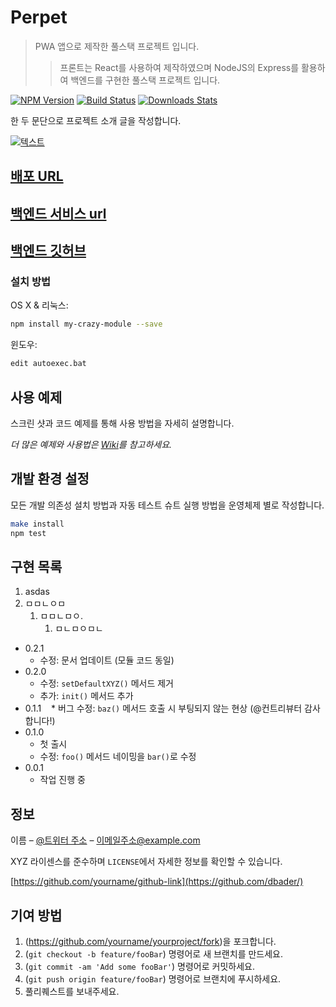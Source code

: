 # Perpet

> PWA 앱으로 제작한 풀스택 프로젝트 입니다.
>
> > 프론트는 React를 사용하여 제작하였으며 NodeJS의 Express를 활용하여 백엔드를 구현한 풀스택 프로젝트 입니다.

[![NPM Version][npm-image]][npm-url]
[![Build Status][travis-image]][travis-url]
[![Downloads Stats][npm-downloads]][npm-url]

한 두 문단으로 프로젝트 소개 글을 작성합니다.

[![텍스트](https://user-images.githubusercontent.com/117795271/228401908-faa0a95c-9876-4daa-b831-062c42d94780.png)](https://perpet.vercel.app/)

## [배포 URL](https://perpet.vercel.app/)

## [백엔드 서비스 url](http://naver.com)

## [백엔드 깃허브](https://port-0-perpetserver-p8xrq2mlfc5j4rt.sel3.cloudtype.app/products)

### 설치 방법

OS X & 리눅스:

```sh
npm install my-crazy-module --save
```

윈도우:

```sh
edit autoexec.bat
```

## 사용 예제

스크린 샷과 코드 예제를 통해 사용 방법을 자세히 설명합니다.

_더 많은 예제와 사용법은 [Wiki][wiki]를 참고하세요._

## 개발 환경 설정

모든 개발 의존성 설치 방법과 자동 테스트 슈트 실행 방법을 운영체제 별로 작성합니다.

```sh
make install
npm test
```

## 구현 목록

1. asdas
2. ㅁㅁㄴㅇㅁ
   1. ㅁㅁㄴㅁㅇ.
      1. ㅁㄴㅁㅇㅁㄴ

- 0.2.1
  - 수정: 문서 업데이트 (모듈 코드 동일)
- 0.2.0
  - 수정: `setDefaultXYZ()` 메서드 제거
  - 추가: `init()` 메서드 추가
- 0.1.1
     \* 버그 수정: `baz()` 메서드 호출 시 부팅되지 않는 현상 (@컨트리뷰터 감사합니다!)
- 0.1.0
  - 첫 출시
  - 수정: `foo()` 메서드 네이밍을 `bar()`로 수정
- 0.0.1
  - 작업 진행 중

## 정보

이름 – [@트위터 주소](https://twitter.com/dbader_org) – 이메일주소@example.com

XYZ 라이센스를 준수하며 `LICENSE`에서 자세한 정보를 확인할 수 있습니다.

[https://github.com/yourname/github-link](https://github.com/dbader/)

## 기여 방법

1. (<https://github.com/yourname/yourproject/fork>)을 포크합니다.
2. (`git checkout -b feature/fooBar`) 명령어로 새 브랜치를 만드세요.
3. (`git commit -am 'Add some fooBar'`) 명령어로 커밋하세요.
4. (`git push origin feature/fooBar`) 명령어로 브랜치에 푸시하세요.
5. 풀리퀘스트를 보내주세요.

<!-- Markdown link & img dfn's -->

[npm-image]: https://img.shields.io/npm/v/datadog-metrics.svg?style=flat-square
[npm-url]: https://npmjs.org/package/datadog-metrics
[npm-downloads]: https://img.shields.io/npm/dm/datadog-metrics.svg?style=flat-square
[travis-image]: https://img.shields.io/travis/dbader/node-datadog-metrics/master.svg?style=flat-square
[travis-url]: https://travis-ci.org/dbader/node-datadog-metrics
[wiki]: https://github.com/yourname/yourproject/wiki
